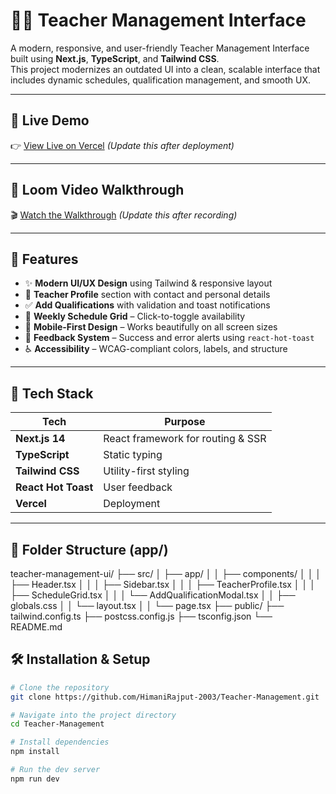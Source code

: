 # 🧑‍🏫 Teacher Management Interface

A modern, responsive, and user-friendly Teacher Management Interface built using **Next.js**, **TypeScript**, and **Tailwind CSS**.  
This project modernizes an outdated UI into a clean, scalable interface that includes dynamic schedules, qualification management, and smooth UX.

---

## 🔗 Live Demo

👉 [View Live on Vercel](https://your-vercel-link.vercel.app) *(Update this after deployment)*

---

## 🎥 Loom Video Walkthrough

🎬 [Watch the Walkthrough](https://www.loom.com/share/your-video-id) *(Update this after recording)*

---

## 🚀 Features

- ✨ **Modern UI/UX Design** using Tailwind & responsive layout
- 🧾 **Teacher Profile** section with contact and personal details
- ✅ **Add Qualifications** with validation and toast notifications
- 📅 **Weekly Schedule Grid** – Click-to-toggle availability
- 📱 **Mobile-First Design** – Works beautifully on all screen sizes
- 🔔 **Feedback System** – Success and error alerts using `react-hot-toast`
- ♿ **Accessibility** – WCAG-compliant colors, labels, and structure

---

## 🧰 Tech Stack

| Tech              | Purpose                         |
|-------------------|----------------------------------|
| **Next.js 14**     | React framework for routing & SSR |
| **TypeScript**     | Static typing                   |
| **Tailwind CSS**   | Utility-first styling           |
| **React Hot Toast**| User feedback                   |
| **Vercel**         | Deployment                      |

---

## 📁 Folder Structure (app/)

teacher-management-ui/
├── src/
│ ├── app/
│ │ ├── components/
│ │ │ ├── Header.tsx
│ │ │ ├── Sidebar.tsx
│ │ │ ├── TeacherProfile.tsx
│ │ │ ├── ScheduleGrid.tsx
│ │ │ └── AddQualificationModal.tsx
│ │ ├── globals.css
│ │ └── layout.tsx
│ │ └── page.tsx
├── public/
├── tailwind.config.ts
├── postcss.config.js
├── tsconfig.json
└── README.md


## 🛠️ Installation & Setup

```bash
# Clone the repository
git clone https://github.com/HimaniRajput-2003/Teacher-Management.git

# Navigate into the project directory
cd Teacher-Management

# Install dependencies
npm install

# Run the dev server
npm run dev